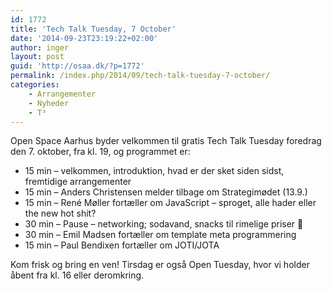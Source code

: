 ```yaml
---
id: 1772
title: 'Tech Talk Tuesday, 7 October'
date: '2014-09-23T23:19:22+02:00'
author: inger
layout: post
guid: 'http://osaa.dk/?p=1772'
permalink: /index.php/2014/09/tech-talk-tuesday-7-october/
categories:
    - Arrangementer
    - Nyheder
    - T³
---
```


Open Space Aarhus byder velkommen til gratis Tech Talk Tuesday foredrag den 7. oktober, fra kl. 19, og programmet er:

- 15 min – velkommen, introduktion, hvad er der sket siden sidst, fremtidige arrangementer
- 15 min – Anders Christensen melder tilbage om Strategimødet (13.9.)
- 15 min – René Møller fortæller om JavaScript – sproget, alle hader eller the new hot shit?
- 30 min – Pause – networking; sodavand, snacks til rimelige priser 🙂
- 30 min – Emil Madsen fortæller om template meta programmering
- 15 min – Paul Bendixen fortæller om JOTI/JOTA

Kom frisk og bring en ven! Tirsdag er også Open Tuesday, hvor vi holder åbent fra kl. 16 eller deromkring.